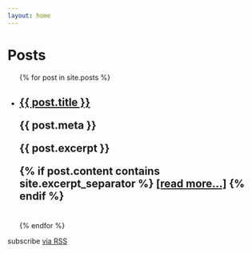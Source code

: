 ```yaml
---
layout: home
---
```


<div class="home">
<div class="logo-bar">

  <h1 class="page-heading">Posts</h1>

  <ul class="post-list">
    {% for post in site.posts %}
      <li>
        <h2 class="post-item">
          <a class="post-link" href="{{ post.url | prepend: site.baseurl }}">{{ post.title }}</a>
          <p>{{ post.meta }}</p>
          <p>  {{ post.excerpt }} </p>
          <p>
            {% if post.content contains site.excerpt_separator %}
              <a class="post-readmore" href="{{ post.url | prepend: site.baseurl }}">[read more...]</a>
            {% endif %}
          </p>
        </h2>
      </li>
      <br>
    {% endfor %}
  </ul>

  <p class="rss-subscribe">subscribe <a href="{{ "/feed.xml" | prepend: site.baseurl }}">via RSS</a></p>

</div>
